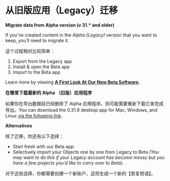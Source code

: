 # 从旧版应用（Legacy）迁移

**Migrate data from Alpha version (v 31.\* and older)**

If you’ve created content in the _Alpha (Legacy)_ version that you want to keep, you’ll need to migrate it.

这个过程相对比较简单：

1. Export from the Legacy app
2. Install & open the Beta app
3. Import to the Beta app

Learn more by viewing [**A First Look At Our New Beta Software**](https://community.anytype.io/t/anytype-spring-town-hall-a-first-look-at-our-new-beta-software/8741)**.**



**在哪里下载最新的 Alpha （旧版）应用程序**

如果你在导出数据前已经删除了 Alpha 应用程序，则可能需要重新下载它来完成导出。You can download the 0.31.9 desktop app for Mac, Windows, and Linux [via the following link](../).&#x20;



**Alternatives**&#x20;

除了迁移，你还有以下选择：

* Start fresh with our Beta app
* Selectively import your Objects one by one from Legacy to Beta _(You may want to do this if your Legacy account has become messy but you have a few projects you’d like to carry over to Beta)._

对于这些选择，你都需要创建一个新账户，这将生成一个新的【恢复短语】。
